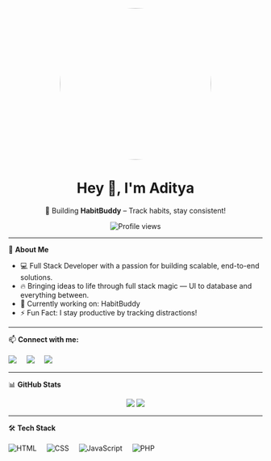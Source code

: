 <!--## Hi there 👋-->

<p align="center">
  <img src="img.jpg" width="300" style="border-radius: 50%;" />
</p>

<h1 align="center">Hey 👋, I'm Aditya</h1>
<p align="center">🌱 Building <b>HabitBuddy</b> – Track habits, stay consistent!</p>

<p align="center">
  <img src="https://komarev.com/ghpvc/?username=adityathakur-cse&color=blue" alt="Profile views" />
</p>

---

🧠 **About Me**
- 💻 Full Stack Developer with a passion for building scalable, end-to-end solutions.
- 🔥 Bringing ideas to life through full stack magic — UI to database and everything between.
- 🔭 Currently working on: HabitBuddy
- ⚡ Fun Fact: I stay productive by tracking distractions!

---

📫 **Connect with me:**
<br><br>
<a href="https://www.linkedin.com/in/ad1tyathakur/" target="_blank"><img src="https://img.shields.io/badge/LinkedIn-blue?logo=linkedin&style=flat" /></a>&nbsp;&nbsp;&nbsp;&nbsp;
<a href="https://github.com/adityathakur-cse" target="_blank"><img src="https://img.shields.io/badge/GitHub-black?logo=github&style=flat" /></a>&nbsp;&nbsp;&nbsp;&nbsp;
<a href="mailto:adithakurji@gmail.com"><img src="https://img.shields.io/badge/Email-red?logo=gmail&style=flat" /></a>

---

📊 **GitHub Stats**
<p align="center">
  <img src="https://github-readme-stats.vercel.app/api?username=adityathakur-cse&show_icons=true&theme=tokyonight" />
  <img src="https://github-readme-stats.vercel.app/api/top-langs/?username=adityathakur-cse&layout=compact&theme=tokyonight" />
</p>

---

🛠 **Tech Stack**<br><br>
![HTML](https://img.shields.io/badge/-HTML5-E34F26?logo=html5&logoColor=white)&nbsp;&nbsp;&nbsp;&nbsp;
![CSS](https://img.shields.io/badge/-CSS3-1572B6?logo=css3&logoColor=white)&nbsp;&nbsp;&nbsp;&nbsp;
![JavaScript](https://img.shields.io/badge/-JavaScript-F7DF1E?logo=javascript&logoColor=black)&nbsp;&nbsp;&nbsp;&nbsp;
![PHP](https://img.shields.io/badge/-PHP-777BB4?logo=php&logoColor=white)

